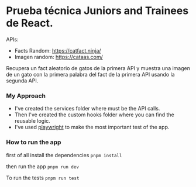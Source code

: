 # Prueba técnica Juniors and Trainees de React.

APIs:
- Facts Random: https://catfact.ninja/
- Imagen random: https://cataas.com/

Recupera un fact aleatorio de gatos de la primera API y muestra una imagen de un gato con la primera palabra del fact de la primera API usando la segunda API.


### My Approach

- I've created the services folder where must be the API calls.
- Then I've created the custom hooks folder where you can find the reusable logic.
- I've used [playwright](https://playwright.dev/) to make the most important test of the app.

### How to run the app
first of all install the dependencies
```pnpm install```

then run the app
```pnpm run dev```

To run the tests
```pnpm run test```